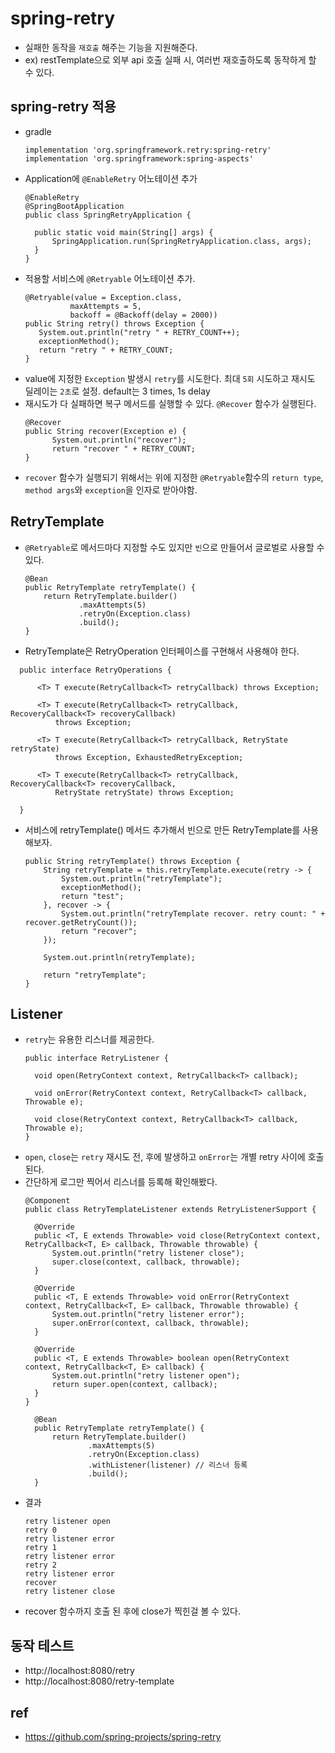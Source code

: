 
# spring-retry
- 실패한 동작을 `재호출` 해주는 기능을 지원해준다. 
- ex) restTemplate으로 외부 api 호출 실패 시, 여러번 재호출하도록 동작하게 할 수 있다. 

## spring-retry 적용 
- gradle
  ```
  implementation 'org.springframework.retry:spring-retry'
  implementation 'org.springframework:spring-aspects' 
  ```
- Application에 `@EnableRetry` 어노테이션 추가 
  ``` 
  @EnableRetry
  @SpringBootApplication
  public class SpringRetryApplication {

    public static void main(String[] args) {
        SpringApplication.run(SpringRetryApplication.class, args);
    }
  }
  ```
- 적용할 서비스에 `@Retryable` 어노테이션 추가. 
  ```
  @Retryable(value = Exception.class, 
            maxAttempts = 5, 
            backoff = @Backoff(delay = 2000))
  public String retry() throws Exception {
     System.out.println("retry " + RETRY_COUNT++);
     exceptionMethod();
     return "retry " + RETRY_COUNT;
  } 
  ```
- value에 지정한 `Exception` 발생시 `retry`를 시도한다. 최대 `5회` 시도하고 재시도 딜레이는 `2초`로 설정. default는 3 times, 1s delay
- 재시도가 다 실패하면 복구 메서드를 실행할 수 있다. `@Recover` 함수가 실행된다.
  ```
  @Recover
  public String recover(Exception e) {
        System.out.println("recover");
        return "recover " + RETRY_COUNT;
  } 
  ```
- `recover` 함수가 실행되기 위해서는 위에 지정한 `@Retryable`함수의 `return type`, `method args`와 `exception`을 인자로 받아야함. 

## RetryTemplate
- `@Retryable`로 메서드마다 지정할 수도 있지만 `빈`으로 만들어서 글로벌로 사용할 수 있다. 
    ```
    @Bean
    public RetryTemplate retryTemplate() {
        return RetryTemplate.builder()
                .maxAttempts(5)
                .retryOn(Exception.class)
                .build();
    } 
    ```
- RetryTemplate은 RetryOperation 인터페이스를 구현해서 사용해야 한다. 
```
  public interface RetryOperations {
  
      <T> T execute(RetryCallback<T> retryCallback) throws Exception;
  
      <T> T execute(RetryCallback<T> retryCallback, RecoveryCallback<T> recoveryCallback)
          throws Exception;
  
      <T> T execute(RetryCallback<T> retryCallback, RetryState retryState)
          throws Exception, ExhaustedRetryException;
  
      <T> T execute(RetryCallback<T> retryCallback, RecoveryCallback<T> recoveryCallback,
          RetryState retryState) throws Exception;
  
  } 
```
- 서비스에 retryTemplate() 메서드 추가해서 빈으로 만든 RetryTemplate를 사용해보자.    
    ``` 
    public String retryTemplate() throws Exception {
        String retryTemplate = this.retryTemplate.execute(retry -> {
            System.out.println("retryTemplate");
            exceptionMethod();
            return "test";
        }, recover -> {
            System.out.println("retryTemplate recover. retry count: " + recover.getRetryCount());
            return "recover";
        });

        System.out.println(retryTemplate);

        return "retryTemplate";
    }
    ```

## Listener
- `retry`는 유용한 리스너를 제공한다.
  ``` 
  public interface RetryListener {

    void open(RetryContext context, RetryCallback<T> callback);

    void onError(RetryContext context, RetryCallback<T> callback, Throwable e);

    void close(RetryContext context, RetryCallback<T> callback, Throwable e);
  }
  ```
- `open`, `close`는 `retry` 재시도 전, 후에 발생하고 `onError`는 개별 retry 사이에 호출된다. 
- 간단하게 로그만 찍어서 리스너를 등록해 확인해봤다. 
  ```
  @Component
  public class RetryTemplateListener extends RetryListenerSupport {
  
    @Override
    public <T, E extends Throwable> void close(RetryContext context, RetryCallback<T, E> callback, Throwable throwable) {
        System.out.println("retry listener close");
        super.close(context, callback, throwable);
    }

    @Override
    public <T, E extends Throwable> void onError(RetryContext context, RetryCallback<T, E> callback, Throwable throwable) {
        System.out.println("retry listener error");
        super.onError(context, callback, throwable);
    }

    @Override
    public <T, E extends Throwable> boolean open(RetryContext context, RetryCallback<T, E> callback) {
        System.out.println("retry listener open");
        return super.open(context, callback);
    }
  }
  ```
  ```
    @Bean
    public RetryTemplate retryTemplate() {
        return RetryTemplate.builder()
                .maxAttempts(5)
                .retryOn(Exception.class)
                .withListener(listener) // 리스너 등록
                .build();
    } 
  ```
- 결과 
  ```
  retry listener open
  retry 0
  retry listener error
  retry 1
  retry listener error
  retry 2
  retry listener error
  recover
  retry listener close 
  ```
- recover 함수까지 호출 된 후에 close가 찍힌걸 볼 수 있다. 

## 동작 테스트
- http://localhost:8080/retry
- http://localhost:8080/retry-template


## ref
- https://github.com/spring-projects/spring-retry